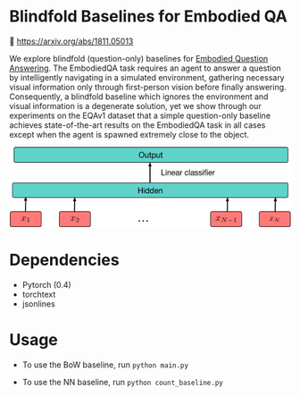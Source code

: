 
# Blindfold Baselines for Embodied QA 
📜 https://arxiv.org/abs/1811.05013

We explore blindfold (question-only) baselines for [Embodied Question Answering](https://embodiedqa.org/). The EmbodiedQA task requires an agent to answer a question by intelligently navigating in a simulated environment, gathering necessary visual information only through first-person vision before finally answering. Consequently, a blindfold baseline which ignores the environment and visual information is a degenerate solution, yet we show through our experiments on the EQAv1 dataset that a simple question-only baseline achieves state-of-the-art results on the EmbodiedQA task in all cases except when the agent is spawned extremely close to the object. 

<p align="center">
  <img src="data/FastText.png">
</p>


# Dependencies  
* Pytorch (0.4)
* torchtext
* jsonlines

# Usage 
* To use the BoW baseline, run `python main.py`

* To use the NN baseline, run `python count_baseline.py`


